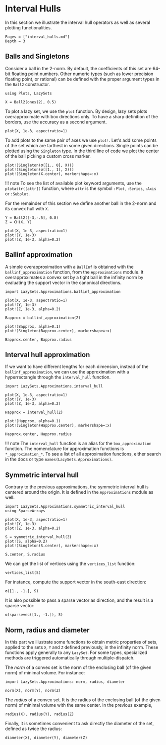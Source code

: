 # Interval Hulls

In this section we illustrate the interval hull operators as well as several
plotting functionalities.

```@contents
Pages = ["interval_hulls.md"]
Depth = 3
```

## Balls and Singletons

Consider a ball in the 2-norm. By default, the coefficients of this set are
64-bit floating point numbers.
Other numeric types (such as lower precision floating point, or rational) can be
defined with the proper argument types in the `Ball2` constructor.

```@example example_ih
using Plots, LazySets

X = Ball2(ones(2), 0.5)
```

To plot a lazy set, we use the `plot` function. By design, lazy sets plots overapproximate with box directions only.
To have a sharp definition of the borders, use the accuracy as a second
argument.

```@example example_ih
plot(X, 1e-3, aspectratio=1)
```

To add plots to the same pair of axes we use `plot!`. Let's add some points of
the set which are farthest in some given directions.
Single points can be plotted using the `Singleton` type.
In the third line of code we plot the center of the ball picking a custom cross
marker.


```@example example_ih
plot!(Singleton(σ([1., 0], X)))
plot!(Singleton(σ([1., 1], X)))
plot!(Singleton(X.center), markershape=:x)
```

!!! note
    To see the list of available plot keyword arguments, use the
    `plotattr([attr])` function, where `attr` is the symbol `:Plot`, `:Series`,
    `:Axis` or `:Subplot`.

For the remainder of this section we define another ball in the 2-norm and its
convex hull with `X`.

```@example example_ih
Y = Ball2([-3,-.5], 0.8)
Z = CH(X, Y)

plot(X, 1e-3, aspectratio=1)
plot!(Y, 1e-3)
plot!(Z, 1e-3, alpha=0.2)
```

## Ballinf approximation

A simple overapproximation with a `BallInf` is obtained with the `ballinf_approximation` function, from the `Approximations` module.
It overapproximates a convex set by a tight ball in the infinity norm by
evaluating the support vector in the canonical directions.

```@example example_ih
import LazySets.Approximations.ballinf_approximation

plot(X, 1e-3, aspectratio=1)
plot!(Y, 1e-3)
plot!(Z, 1e-3, alpha=0.2)

Bapprox = ballinf_approximation(Z)

plot!(Bapprox, alpha=0.1)
plot!(Singleton(Bapprox.center), markershape=:x)
```

```@example example_ih
Bapprox.center, Bapprox.radius
```

## Interval hull approximation

If we want to have different lengths for each dimension, instead of the
`ballinf_approximation`, we can use the approximation with a hyperrectangle
through the `interval_hull` function.

```@example example_ih
import LazySets.Approximations.interval_hull

plot(X, 1e-3, aspectratio=1)
plot!(Y, 1e-3)
plot!(Z, 1e-3, alpha=0.2)

Happrox = interval_hull(Z)

plot!(Happrox, alpha=0.1)
plot!(Singleton(Happrox.center), markershape=:x)
```

```@example example_ih
Happrox.center, Happrox.radius
```

!!! note
    The `interval_hull` function is an alias for the `box_approximation`
    function.
    The nomenclature for approximation functions is `*_approximation_*`.
    To see a list of all approximation functions, either search in the docs or
    type `names(LazySets.Approximations)`.

## Symmetric interval hull

Contrary to the previous approximations, the symmetric interval hull is centered
around the origin.
It is defined in the `Approximations` module as well.

```@example example_ih
import LazySets.Approximations.symmetric_interval_hull
using SparseArrays

plot(X, 1e-3, aspectratio=1)
plot!(Y, 1e-3)
plot!(Z, 1e-3, alpha=0.2)

S = symmetric_interval_hull(Z)
plot!(S, alpha=0.2)
plot!(Singleton(S.center), markershape=:x)
```

```@example example_ih
S.center, S.radius
```

We can get the list of vertices using the `vertices_list` function:

```@example example_ih
vertices_list(S)
```

For instance, compute the support vector in the south-east direction:

```@example example_ih
σ([1., -1.], S)
```

It is also possible to pass a sparse vector as direction, and the result is a
sparse vector:

 ```@example example_ih
σ(sparsevec([1., -1.]), S)
```

## Norm, radius and diameter

In this part we illustrate some functions to obtain metric properties of sets,
applied to the sets `X`, `Y` and `Z` defined previously, in the infinity norm.
These functions apply generally to any `LazySet`.
For some types, specialized methods are triggered automatically through
multiple-dispatch.

The *norm* of a convex set is the norm of the enclosing ball (of the given norm)
of minimal volume.
For instance:

```@example example_ih
import LazySets.Approximations: norm, radius, diameter

norm(X), norm(Y), norm(Z)
```

The *radius* of a convex set. It is the radius of the enclosing ball (of the
given norm) of minimal volume with the same center.
In the previous example,

```@example example_ih
radius(X), radius(Y), radius(Z)
```

Finally, it is sometimes convenient to ask directly the diameter of the set,
defined as twice the radius:

```@example example_ih
diameter(X), diameter(Y), diameter(Z)
```
